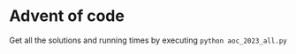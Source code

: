 # Advent of code

Get all the solutions and running times by executing ```python aoc_2023_all.py```
